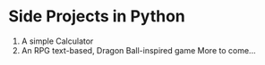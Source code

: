 # Side Projects in Python
1. A simple Calculator
2. An RPG text-based, Dragon Ball-inspired game
More to come...
